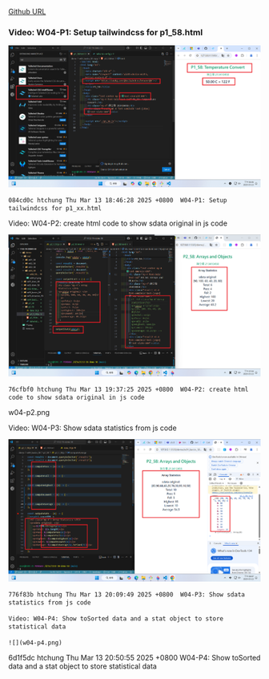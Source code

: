 [Github URL](https://github.com/clw516/1132-1N-demo-58.git)

### Video: W04-P1: Setup tailwindcss for p1_58.html

![](w04-p1.png)

```
084cd0c htchung Thu Mar 13 18:46:28 2025 +0800  W04-P1: Setup tailwindcss for p1_xx.html
```

Video: W04-P2: create html code to show sdata original in js code

![](w04-p2.png)

```
76cfbf0 htchung Thu Mar 13 19:37:25 2025 +0800  W04-P2: create html code to show sdata original in js code
```

w04-p2.png

Video: W04-P3: Show sdata statistics from js code

![](w04-p3.png)

```
776f83b htchung Thu Mar 13 20:09:49 2025 +0800  W04-P3: Show sdata statistics from js code

Video: W04-P4: Show toSorted data and a stat object to store statistical data

![](w04-p4.png)

```

6d1f5dc htchung Thu Mar 13 20:50:55 2025 +0800 W04-P4: Show toSorted data and a stat object to store statistical data

```

```
